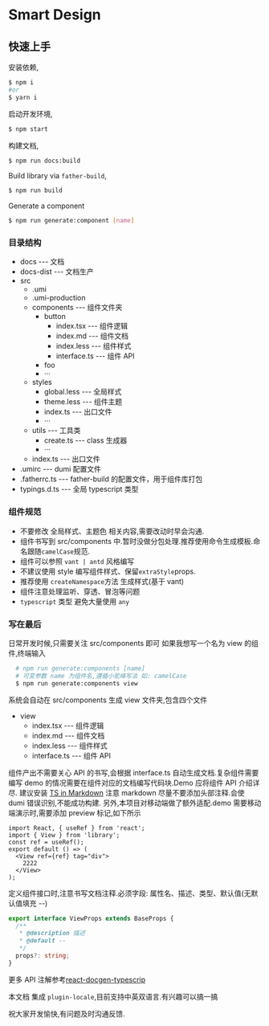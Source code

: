# Smart Design

## 快速上手

安装依赖,

```bash
$ npm i
#or
$ yarn i
```

启动开发环境,

```bash
$ npm start
```

构建文档,

```bash
$ npm run docs:build
```

Build library via `father-build`,

```bash
$ npm run build
```

Generate a component

```bash
$ npm run generate:component [name]
```

### 目录结构

- docs --- 文档
- docs-dist --- 文档生产
- src
  - .umi
  - .umi-production
  - components --- 组件文件夹
    - button
      - index.tsx --- 组件逻辑
      - index.md --- 组件文档
      - index.less --- 组件样式
      - interface.ts --- 组件 API
    - foo
    - ···
  - styles
    - global.less --- 全局样式
    - theme.less --- 组件主题
    - index.ts --- 出口文件
    - ···
  - utils --- 工具类
    - create.ts --- class 生成器
    - ···
  - index.ts --- 出口文件
- .umirc --- dumi 配置文件
- .fatherrc.ts --- father-build 的配置文件，用于组件库打包
- typings.d.ts --- 全局 typescript 类型

### 组件规范

- 不要修改 全局样式、主题色 相关内容,需要改动时早会沟通.
- 组件书写到 src/components 中.暂时没做分包处理.推荐使用命令生成模板.命名跟随`camelCase`规范.
- 组件可以参照 `vant | antd` 风格编写
- 不建议使用 style 编写组件样式、保留`extraStyle`props.
- 推荐使用 `createNamespace`方法 生成样式(基于 vant)
- 组件注意处理监听、穿透、冒泡等问题
- `typescript` 类型 避免大量使用 `any`

### 写在最后

日常开发时候,只需要关注 src/components 即可
如果我想写一个名为 view 的组件,终端输入

```bash
  # npm run generate:components [name]
  # 可变参数 name 为组件名,遵循小驼峰写法 如: camelCase
  $ npm run generate:components view
```

系统会自动在 src/components 生成 view 文件夹,包含四个文件

- view
  - index.tsx --- 组件逻辑
  - index.md --- 组件文档
  - index.less --- 组件样式
  - interface.ts --- 组件 API

组件产出不需要关心 API 的书写,会根据 interface.ts 自动生成文档.复杂组件需要编写 demo 的情况需要在组件对应的文档编写代码块.Demo 应将组件 API 介绍详尽.
建议安装 [TS in Markdown](https://marketplace.visualstudio.com/items?itemName=amour1688.ts-in-markdown)
注意 markdown 尽量不要添加头部注释.会使 dumi 错误识别,不能成功构建.
另外,本项目对移动端做了额外适配.demo 需要移动端演示时,需要添加 preview 标记,如下所示

```tsx | preview
import React, { useRef } from 'react';
import { View } from 'library';
const ref = useRef();
export default () => (
  <View ref={ref} tag="div">
    2222
  </View>
);
```

定义组件接口时,注意书写文档注释.必须字段: 属性名、描述、类型、默认值(无默认值填充 --)

```ts
export interface ViewProps extends BaseProps {
  /**
   * @description 描述
   * @default --
   */
  props?: string;
}
```

更多 API 注解参考[react-docgen-typescrip](https://github.com/styleguidist/react-docgen-typescript#example)

本文档 集成 `plugin-locale`,目前支持中英双语言.有兴趣可以搞一搞

祝大家开发愉快,有问题及时沟通反馈.
